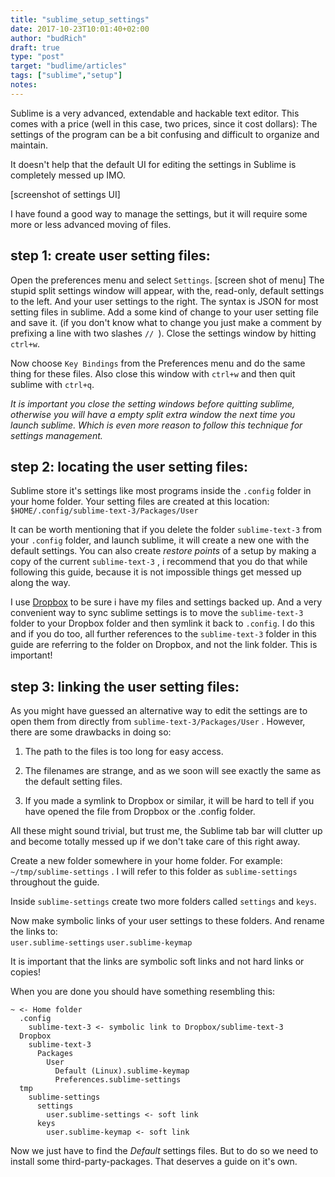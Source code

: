 ```yaml
---
title: "sublime_setup_settings"
date: 2017-10-23T10:01:40+02:00
author: "budRich"
draft: true
type: "post"
target: "budlime/articles"
tags: ["sublime","setup"]
notes:
---
```

Sublime is a very advanced, extendable and hackable text editor. This comes with a price (well in this case, two prices, since it cost dollars): The settings of the program can be a bit confusing and difficult to organize and maintain. 

It doesn't help that the default UI for editing the settings in Sublime is completely messed up IMO.

[screenshot of settings UI]

I have found a good way to manage the settings, but it will require some more or less advanced moving of files.

step 1: create user setting files:
----------------------------------
Open the preferences menu and select `Settings`.
[screen shot of menu]
The stupid split settings window will appear, with the, read-only, default settings to the left. And your user settings to the right. The syntax is JSON for most setting files in sublime. Add a some kind of change to your user setting file and save it. (if you don't know what to change you just make a comment by prefixing a line with two slashes `// `). Close the settings window by hitting `ctrl+w`.

Now choose `Key Bindings` from the Preferences menu and do the same thing for these files. Also close this window with `ctrl+w` and then quit sublime with `ctrl+q`.

*It is important you close the setting windows before quitting sublime, otherwise you will have a empty split extra window the next time you launch sublime. Which is even more reason to follow this technique for settings management.*

step 2: locating the user setting files:
----------------------------------------
Sublime store it's settings like most programs inside the `.config` folder in your home folder. Your setting files are created at this location: `$HOME/.config/sublime-text-3/Packages/User`  

It can be worth mentioning that if you delete the folder `sublime-text-3` from your `.config` folder, and launch sublime, it will create a new one with the default settings. You can also create *restore points* of a setup by making a copy of the current `sublime-text-3` , i recommend that you do that while following this guide, because it is not impossible things get messed up along the way.

I use [Dropbox](https://db.tt/eFkf49MZ) to be sure i have my files and settings backed up. And a very convenient way to sync sublime settings is to move the `sublime-text-3` folder to your Dropbox folder and then symlink it back to `.config`. I do this and if you do too, all further references to the `sublime-text-3` folder in this guide are referring to the folder on Dropbox, and not the link folder. This is important!

step 3: linking the user setting files:
---------------------------------------
As you might have guessed an alternative way to edit the settings are to open them from directly from `sublime-text-3/Packages/User` . However, there are some drawbacks in doing so:

1. The path to the files is too long for easy access.

2. The filenames are strange, and as we soon will see exactly the same as the default setting files.

3. If you made a symlink to Dropbox or similar, it will be hard to tell if you have opened the file from Dropbox or the .config folder. 

All these might sound trivial, but trust me, the Sublime tab bar will clutter up and become totally messed up if we don't take care of this right away.

Create a new folder somewhere in your home folder. For example: `~/tmp/sublime-settings` . I will refer to this folder as `sublime-settings` throughout the guide.

Inside `sublime-settings` create two more folders called `settings` and `keys`. 

Now make symbolic links of your user settings to these folders. And rename the links to:  
`user.sublime-settings`
`user.sublime-keymap`

It is important that the links are symbolic soft links and not hard links or copies!

When you are done you should have something resembling this:

``` shell
~ <- Home folder
  .config
    sublime-text-3 <- symbolic link to Dropbox/sublime-text-3
  Dropbox
    sublime-text-3
      Packages
        User
          Default (Linux).sublime-keymap
          Preferences.sublime-settings
  tmp
    sublime-settings
      settings
        user.sublime-settings <- soft link
      keys
        user.sublime-keymap <- soft link

```

Now we just have to find the *Default* settings files. But to do so we need to install some third-party-packages. That deserves a guide on it's own.
